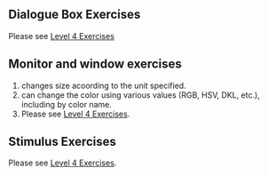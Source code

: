 ## Dialogue Box Exercises
Please see [Level 4 Exercises](https://github.com/MiguelSwampy/pscyh403/blob/main/Assignment6/Level%204%20Exercises)
## Monitor and window exercises
1. changes size acoording to the unit specified.
2. can change the color using various values (RGB, HSV, DKL, etc.), including by color name.
3. Please see [Level 4 Exercises](https://github.com/MiguelSwampy/pscyh403/blob/main/Assignment6/Level%204%20Exercises).
## Stimulus Exercises
Please see [Level 4 Exercises](https://github.com/MiguelSwampy/pscyh403/blob/main/Assignment6/Level%204%20Exercises).
